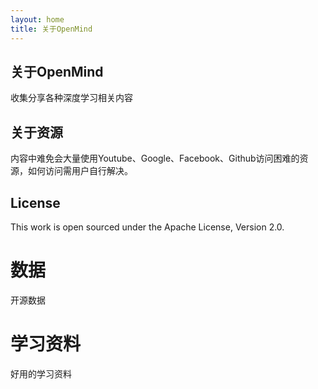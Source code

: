 ```yaml
---
layout: home
title: 关于OpenMind
---
```


## 关于OpenMind

收集分享各种深度学习相关内容

## 关于资源

内容中难免会大量使用Youtube、Google、Facebook、Github访问困难的资源，如何访问需用户自行解决。

## License

This work is open sourced under the Apache License, Version 2.0.






# 数据

开源数据

# 学习资料

好用的学习资料
